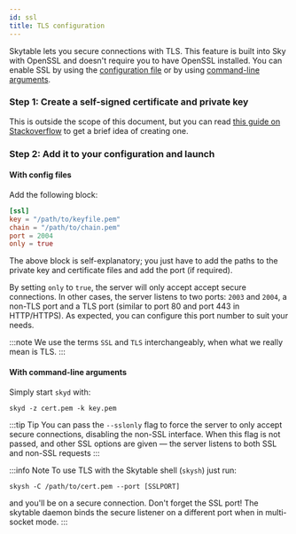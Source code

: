 ```yaml
---
id: ssl
title: TLS configuration
---
```


Skytable lets you secure connections with TLS. This feature is built into Sky with OpenSSL and doesn't require you to have OpenSSL installed. You can enable SSL by using the [configuration file](#with-config-files) or by using [command-line arguments](#with-command-line-arguments).

### Step 1: Create a self-signed certificate and private key

This is outside the scope of this document, but you can read [this guide on Stackoverflow](https://stackoverflow.com/a/10176685) to get a brief idea of creating one.

### Step 2: Add it to your configuration and launch

#### With config files

Add the following block:

```toml
[ssl]
key = "/path/to/keyfile.pem"
chain = "/path/to/chain.pem"
port = 2004
only = true
```

The above block is self-explanatory; you just have to add the paths to the private key and certificate files and add the port (if required).

By setting `only` to `true`, the server will only accept accept secure connections. In other cases,
the server listens to two ports: `2003` and `2004`, a non-TLS port and a TLS port (similar to port
80 and port 443 in HTTP/HTTPS). As expected, you can configure this port number to suit your needs.

:::note
We use the terms `SSL` and `TLS` interchangeably, when what we really mean is TLS.
:::

#### With command-line arguments

Simply start `skyd` with:

```shell
skyd -z cert.pem -k key.pem
```

:::tip Tip
You can pass the `--sslonly` flag to force the server to only accept secure connections, disabling the non-SSL interface. When this flag is not passed, and other SSL options are given &mdash; the server listens to both SSL and non-SSL requests
:::

:::info Note
To use TLS with the Skytable shell (`skysh`) just run:

```
skysh -C /path/to/cert.pem --port [SSLPORT]
```

and you'll be on a secure connection. Don't forget the SSL port! The skytable daemon binds the secure
listener on a different port when in multi-socket mode.
:::
